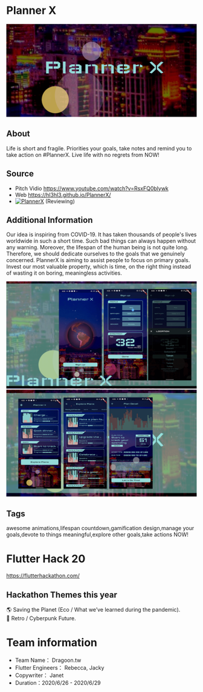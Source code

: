 

# Planner X
<img src="https://github.com/QuiverYang/BucketList/blob/master/readme/store_tiny_banner_1024_500.png" width="800">

## About
Life is short and fragile. Priorities your goals, take notes and remind you to take action on #PlannerX. Live life with no regrets from NOW!

## Source
- Pitch Vidio https://www.youtube.com/watch?v=RsxFQ0blywk
- Web https://hl3hl3.github.io/PlannerX/
- <a href="https://play.google.com/store/apps/details?id=com.monglinyang.bucketlist"><img alt="PlannerX" src="https://miro.medium.com/max/640/1*SPxI8aGE4n4lfZL-5S6w3Q.png"></a> (Reviewing)


## Additional Information
Our idea is inspiring from COVID-19. It has taken thousands of people's lives worldwide in such a short time. Such bad things can always happen without any warning. Moreover, the lifespan of the human being is not quite long. Therefore, we should dedicate ourselves to the goals that we genuinely concerned. PlannerX is aiming to assist people to focus on primary goals. Invest our most valuable property, which is time, on the right thing instead of wasting it on boring, meaningless activities.


<img src="https://github.com/QuiverYang/BucketList/blob/master/readme/store_tiny_screen_3840_2160_1.png" width="800">
<img src="https://github.com/QuiverYang/BucketList/blob/master/readme/store_tiny_screen_3840_2160_2.png" width="800">






## Tags
awesome animations,lifespan countdown,gamification design,manage your goals,devote to things meaningful,explore other goals,take actions NOW!



# Flutter Hack 20
https://flutterhackathon.com/

## Hackathon Themes this year
🌎 Saving the Planet (Eco / What we’ve learned during the pandemic).   
👾 Retro / Cyberpunk Future.   

# Team information
- Team Name： Dragoon.tw    
- Flutter Engineers： Rebecca, Jacky    
- Copywriter： Janet    
- Duration：2020/6/26 - 2020/6/29    

